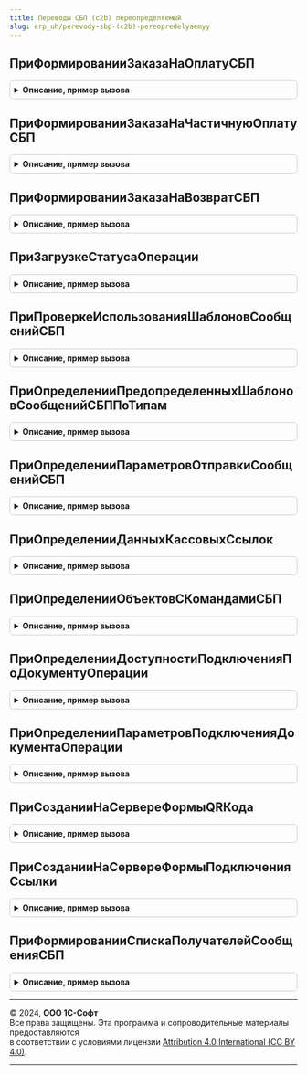 ```yaml
---
title: Переводы СБП (c2b) переопределяемый
slug: erp_uh/perevody-sbp-(c2b)-pereopredelyaemyy
---
```



## ПриФормированииЗаказаНаОплатуСБП
<details style="margin: 1em 0; padding: 0.5em; border: 1px solid #ccc; border-radius: 6px;">

<summary style="font-weight: bold; cursor: pointer;">Описание, пример вызова</summary>

```bsl

// Определяются данные для формирования запроса на оплату в платежную систему СБП.
// Все поля переменной ЗаказНаОплату обязательны для заполнения.
//
// Параметры:
//  ДокументОплаты - ОпределяемыйТип.ДокументОперацииСБП - документ, который отражает
//    продажу в информационной базе;
//  ЗаказНаОплату - Структура - содержит описание заказа на оплату Системы быстрых платежей:
//    * СуммаОплаты - Число - сумма оплаты в Системе быстрых платежей. Сумма, которую необходимо
//      списать со счета покупателя;
//    * ДатаОплаты - Дата - дата операции оплаты;
//    * СрокЖизниQRКода - Число - содержит значение срока действия QR-кода в целых минутах.
//      Минимальное значение - 5 минут, максимальное значение - 129 600 минут
//      (90 дней в минутах). В случае передачи значения не входящего в выше
//      описанный диапазон возвращать ошибку "НеверныйФорматЗапроса".
//      Если значение не предано используется стандартный срок использования СБП;
//    * ОтложенноеПолучениеСтатуса - Булево - признак загрузки статуса оплаты регламентным заданием;
//    * НазначениеПлатежа - Строка - информация о платеже, которая будет отображена пользователю
//      в момент сканирования QR-кода в мобильном приложении. Рекомендуется
//      делать строку не длинной и включать информацию об организации, которая
//      является получателем денежных средств, например: Оплата СБП 524,00 RUB ООО Ромашка
//      Если строка не заполнена, будет передано стандартное представление
//      назначения: Оплата СБП {ЗаказНаОплату.СуммаОплаты} RUB.
//      Длина строки не должна превышать 140 символов, в противном случае будет
//      обрезана принудительно. Система быстрых платежей имеет дополнительные требования
//      к символам и их кодировке. Возможна передача следующих значений:
//        - символы латинского алфавита (A-Z и a-z) с десятичными кодами из диапазонов
//         [065-090] и [097-122] в кодировке UTF-8;
//        - символы русского алфавита (А-Я и а-я) с десятичными кодами из диапазона
//         [1040-1103] в кодировке UTF-8;
//        - цифры 0-9 с десятичными кодами из диапазона [048-057] в кодировке UTF-8;
//        - специальные символы с десятичными кодами из диапазонов [032-047], [058-064],
//         [091-096], [123-126] в кодировке UTF-8;
//        - символ "№" под номером 8470 в кодировке UTF-8.
//    * ШаблоныНазначений - ТаблицаЗначений - настройки заполнения шаблонов платежей:
//      ** ОбъектМетаданных - Строка - имя объекта метаданных операции.
//      ** Идентификатор - Строка - идентификатор шаблона.
//      ** Наименование - Строка - наименование шаблона для пользователя.
//      ** Параметры - Структура - параметры заполнения шаблона:
//      ** Параметры - Структура - параметры заполнения шаблона:
//        *** Наименование - Строка - наименование параметра для пользователя.
//        *** Идентификатор - Строка - идентификатор параметра для заполнения.
//  НастройкаПодключения - СправочникСсылка.НастройкиПодключенияКСистемеБыстрыхПлатежей -
//    настройка выполнения операции;
//  ДополнительныеПараметры - Структура, Неопределено - дополнительные настройки формирования
//    заказа на оплату переданные при вызове функции ПереводыСБПc2b.ДинамическаяСсылка
//    или ПереводыСБПc2b.АктивироватьКассовуюСсылку.
//
Процедура ПриФормированииЗаказаНаОплатуСБП( Экспорт
```

Пример вызова
```bsl
ПереводыСБПc2bПереопределяемый.ПриФормированииЗаказаНаОплатуСБП();
```
</details>

## ПриФормированииЗаказаНаЧастичнуюОплатуСБП
<details style="margin: 1em 0; padding: 0.5em; border: 1px solid #ccc; border-radius: 6px;">

<summary style="font-weight: bold; cursor: pointer;">Описание, пример вызова</summary>

```bsl

// Определяются данные для формирования запроса на оплату в платежную систему СБП.
// Все поля переменной ЗаказНаОплату обязательны для заполнения.
//
// Параметры:
//  ОснованиеПлатежа - ОпределяемыйТип.ДокументОперацииСБП - документ, который является
//    основанием частичного платежа;
//  ЗаказНаОплату - Структура - содержит описание заказа на оплату Системы быстрых платежей:
//    * СрокЖизниQRКода - Число - содержит значение срока действия QR-кода в целых минутах.
//      Минимальное значение - 5 минут, максимальное значение - 129 600 минут
//      (90 дней в минутах). В случае передачи значения не входящего в выше
//      описанный диапазон возвращать ошибку "НеверныйФорматЗапроса".
//      Если значение не предано используется стандартный срок использования СБП;
//    * НазначениеПлатежа - Строка - информация о платеже, которая будет отображена пользователю
//      в момент сканирования QR-кода в мобильном приложении. Рекомендуется
//      делать строку не длинной и включать информацию об организации, которая
//      является получателем денежных средств, например: Оплата СБП 524,00 RUB ООО Ромашка
//      Если строка не заполнена, будет передано стандартное представление
//      назначения: Оплата СБП {ЗаказНаОплату.СуммаОплаты} RUB.
//      Длина строки не должна превышать 140 символов, в противном случае будет
//      обрезана принудительно. Система быстрых платежей имеет дополнительные требования
//      к символам и их кодировке. Возможна передача следующих значений:
//        - символы латинского алфавита (A-Z и a-z) с десятичными кодами из диапазонов
//         [065-090] и [097-122] в кодировке UTF-8;
//        - символы русского алфавита (А-Я и а-я) с десятичными кодами из диапазона
//         [1040-1103] в кодировке UTF-8;
//        - цифры 0-9 с десятичными кодами из диапазона [048-057] в кодировке UTF-8;
//        - специальные символы с десятичными кодами из диапазонов [032-047], [058-064],
//         [091-096], [123-126] в кодировке UTF-8;
//        - символ "№" под номером 8470 в кодировке UTF-8.
//  НастройкаПодключения - СправочникСсылка.НастройкиПодключенияКСистемеБыстрыхПлатежей -
//    настройка выполнения операции;
//  ДополнительныеПараметры - Структура, Неопределено - дополнительные настройки формирования
//    заказа на оплату переданные при вызове функции ПереводыСБПc2b.ДинамическаяСсылка
//
Процедура ПриФормированииЗаказаНаЧастичнуюОплатуСБП( Экспорт
```

Пример вызова
```bsl
ПереводыСБПc2bПереопределяемый.ПриФормированииЗаказаНаЧастичнуюОплатуСБП();
```
</details>

## ПриФормированииЗаказаНаВозвратСБП
<details style="margin: 1em 0; padding: 0.5em; border: 1px solid #ccc; border-radius: 6px;">

<summary style="font-weight: bold; cursor: pointer;">Описание, пример вызова</summary>

```bsl

// Определяются данные для формирования запроса на возврат в платежную систему СБП.
// Все поля переменной ЗаказНаВозврат обязательны для заполнения.
//
// Параметры:
//  ДокументВозврата - ОпределяемыйТип.ДокументОперацииСБП - документ, который отражает
//   возврат в информационной базе;
//  ЗаказНаВозврат - Структура - содержит описание заказа на возврат в Системе быстрых платежей:
//    * СуммаВозврата - Число - сумма возврата в Системе быстрых платежей. Сумма, которую необходимо
//      перевести на счета покупателя;
//    *ДатаВозврата - Дата - дата операции возврата;
//  НастройкаПодключения - СправочникСсылка.НастройкиПодключенияКСистемеБыстрыхПлатежей -
//   настройка выполнения операции.;
//  ДополнительныеПараметры - Структура, Неопределено - дополнительные настройки формирования
//   заказа на оплату переданные при вызове функции ПереводыСБПc2b.ВозвратОплаты.
//
Процедура ПриФормированииЗаказаНаВозвратСБП( Экспорт
```

Пример вызова
```bsl
ПереводыСБПc2bПереопределяемый.ПриФормированииЗаказаНаВозвратСБП();
```
</details>

## ПриЗагрузкеСтатусаОперации
<details style="margin: 1em 0; padding: 0.5em; border: 1px solid #ccc; border-radius: 6px;">

<summary style="font-weight: bold; cursor: pointer;">Описание, пример вызова</summary>

```bsl

// Определяет алгоритм обработки операции, статус которых был получен регламентным заданием.
//
// Параметры:
//  ДокументОперации - ОпределяемыйТип.ДокументОперацииСБП - документ, который отражает
//   операцию в информационной базе;
//  НастройкаПодключения - СправочникСсылка.НастройкиПодключенияКСистемеБыстрыхПлатежей -
//    настройка выполнения операций;
//  РезультатОбработки - Структура - результат загрузки статуса операции:
//    * СтатусОперации - Строка - текущее состояние операции операции. Для проверки статуса
//      операции, необходимо функции программного интерфейса общего модуля
//      СистемаБыстрыхПлатежейКлиентСервер. Возможные значения:
//        - "Отменена" - по ранее сформированная операция отменена НСПК;
//        - "Выполнена" - участник СБП подтвердил выполнение операции;
//        - "Ошибка" - не удалось выполнить проверку статуса операции из-за ошибки
//           или участник СБП вернул ошибку;
//    * ПараметрыОперации - Структура - дополнительные данные по оплате:
//        ** ДатаОперации - Дата - фактическая дата оплаты в UTC;
//        ** СуммаОперации - Число - фактическая суммы операции по документу;
//        ** ИдентификаторОперации - Строка - идентификатор сформированной операции;
//        ** ДокументЧастичнойОплаты - Документ.ПлатежнаяСсылкаСБПc2b - документ частичной оплаты;
//        ** ИдентификаторОплаты- Строка - идентификатор оплаты;
//    * СообщениеОбОшибке - Строка - сообщение пользователю. Заполняется в случае ошибки.
//  Обработан - Булево - признак обработки операции. Необходимо установить Истина,
//   после завершения обработки.
//
Процедура ПриЗагрузкеСтатусаОперации( Экспорт
```

Пример вызова
```bsl
ПереводыСБПc2bПереопределяемый.ПриЗагрузкеСтатусаОперации();
```
</details>

## ПриПроверкеИспользованияШаблоновСообщенийСБП
<details style="margin: 1em 0; padding: 0.5em; border: 1px solid #ccc; border-radius: 6px;">

<summary style="font-weight: bold; cursor: pointer;">Описание, пример вызова</summary>

```bsl

// Возвращает признак использования шаблонов сообщений для работы с СБП.
//
// Параметры:
//  Используется - Булево - признак использования шаблонов сообщений.
//
//@skip-warning
Процедура ПриПроверкеИспользованияШаблоновСообщенийСБП(Используется) Экспорт
```

Пример вызова
```bsl
ПереводыСБПc2bПереопределяемый.ПриПроверкеИспользованияШаблоновСообщенийСБП(Используется) 
```
</details>

## ПриОпределенииПредопределенныхШаблоновСообщенийСБППоТипам
<details style="margin: 1em 0; padding: 0.5em; border: 1px solid #ccc; border-radius: 6px;">

<summary style="font-weight: bold; cursor: pointer;">Описание, пример вызова</summary>

```bsl

// Описывает предопределенные шаблоны писем по типу,
// с помощью которых можно будет выставлять счета для оплаты через СБП.
// Эти шаблоны будут доступны для создания из основной формы настроек и использоваться
// в форме формирования платежной ссылки СБП.
// Добавлены реквизиты:
//   * ПредставлениеСсылкиСБПQRКод - вставляет платежную ссылку в виде картинки (Base64).
//   * ПредставлениеСсылкиСБП - вставляет платежную ссылку в виде строки.
//
// Параметры:
//  Шаблоны - Массив - Массив структур данных, описывающих предопределенные шаблоны сообщения.
//    * ПолноеИмяТипаНазначения - Строка - Полное имя объекта метаданных, на основании которого по данному шаблону
//        будут создаваться письма.
//    * Текст - Строка - Текст, который будет использоваться в качестве шаблона письма в формате HTML.
//    * Тема - Строка - Текст, который будет использоваться в качестве шаблона темы письма.
//    * Наименование - Строка - Текст, наименование шаблона письма.
//    * Тип - Строка - Тип шаблона. Возможные значения:"Почта" или "SMS".
//
//@skip-warning
Процедура ПриОпределенииПредопределенныхШаблоновСообщенийСБППоТипам(Шаблоны) Экспорт
```

Пример вызова
```bsl
ПереводыСБПc2bПереопределяемый.ПриОпределенииПредопределенныхШаблоновСообщенийСБППоТипам(Шаблоны) 
```
</details>

## ПриОпределенииПараметровОтправкиСообщенийСБП
<details style="margin: 1em 0; padding: 0.5em; border: 1px solid #ccc; border-radius: 6px;">

<summary style="font-weight: bold; cursor: pointer;">Описание, пример вызова</summary>

```bsl

// Определяет параметры отправки сообщений с использованием шаблонов СБП.
//
// Параметры:
//  ПараметрыОтправкиСообщений - Структура - описание параметров отправки сообщений:
//    * ПараметрыОтправкиПисем - Структура - описание параметров отправки электронных писем:
//       ** ОтправлятьПисьмаВФорматеHTML - Булево, Неопределено - признак отправки электронных писем в формате HTML.
//          Если свойство не задано, в дальнейшем при наличии подсистемы "Взаимодействия" будет получено значение
//          функциональной опции "ОтправлятьПисьмаВФорматеHTML", либо Ложь при ее отсутствии.
//
//@skip-warning
Процедура ПриОпределенииПараметровОтправкиСообщенийСБП( Экспорт
```

Пример вызова
```bsl
ПереводыСБПc2bПереопределяемый.ПриОпределенииПараметровОтправкиСообщенийСБП();
```
</details>

## ПриОпределенииДанныхКассовыхСсылок
<details style="margin: 1em 0; padding: 0.5em; border: 1px solid #ccc; border-radius: 6px;">

<summary style="font-weight: bold; cursor: pointer;">Описание, пример вызова</summary>

```bsl

// Заполняет список кассовых ссылок по параметрам настройки.
//
// Параметры:
//  ПараметрыНастройки - Структура - содержит в себе описание настроек подключения:
//    * НастройкаПодключения - СправочникСсылка.НастройкиПодключенияКСистемеБыстрыхПлатежей -
//      настройка подключения к Системе быстрых платежей.
//  ДанныеКассовыхСсылок -  Структура - содержит описание настроенных кассовых ссылок по параметрам настройки
//    * Количество - Число - количество кассовых ссылок по преданной настройке подключения.
//
Процедура ПриОпределенииДанныхКассовыхСсылок( Экспорт
```

Пример вызова
```bsl
ПереводыСБПc2bПереопределяемый.ПриОпределенииДанныхКассовыхСсылок();
```
</details>

## ПриОпределенииОбъектовСКомандамиСБП
<details style="margin: 1em 0; padding: 0.5em; border: 1px solid #ccc; border-radius: 6px;">

<summary style="font-weight: bold; cursor: pointer;">Описание, пример вызова</summary>

```bsl

// Определяет объекты, которые могут выступать в качестве оснований платежа через СБП.
//
// Параметры:
//  ИменаДокументовОперации - Массив Из Строка - имена объектов метаданных оснований платежа через СБП.
//
//@skip-warning
Процедура ПриОпределенииОбъектовСКомандамиСБП(ИменаДокументовОперации) Экспорт
```

Пример вызова
```bsl
ПереводыСБПc2bПереопределяемый.ПриОпределенииОбъектовСКомандамиСБП(ИменаДокументовОперации) 
```
</details>

## ПриОпределенииДоступностиПодключенияПоДокументуОперации
<details style="margin: 1em 0; padding: 0.5em; border: 1px solid #ccc; border-radius: 6px;">

<summary style="font-weight: bold; cursor: pointer;">Описание, пример вызова</summary>

```bsl

// Определяет возможность формирования платежной ссылки на основании данных документа операции.
//
// Параметры:
//  ДокументОперации - ОпределяемыйТип.ДокументОперацииСБП - документ, который отражает
//    операцию в информационной базе.
//  Результат - Структура - результат проверки:
//    * ИнтеграцияДоступна - Булево - признак доступности работы с СБП по данным документа операции.
//    * СообщениеОбОшибке - Строка - сообщение для пользователя. Отображается в случае, если в параметр
//    ИнтеграцияДоступна установлено значение Ложь.
//
//@skip-warning
Процедура ПриОпределенииДоступностиПодключенияПоДокументуОперации( Экспорт
```

Пример вызова
```bsl
ПереводыСБПc2bПереопределяемый.ПриОпределенииДоступностиПодключенияПоДокументуОперации();
```
</details>

## ПриОпределенииПараметровПодключенияДокументаОперации
<details style="margin: 1em 0; padding: 0.5em; border: 1px solid #ccc; border-radius: 6px;">

<summary style="font-weight: bold; cursor: pointer;">Описание, пример вызова</summary>

```bsl

// Определяет перечень возможных настроек подключения на основании данных документа операции.
//
// Параметры:
//  ДокументОперации - ОпределяемыйТип.ДокументОперацииСБП - документ, который отражает
//    операцию в информационной базе.
//  НастройкиПодключения - Массив Из СправочникСсылка.НастройкиПодключенияКСистемеБыстрыхПлатежей -
//    настройка подключения к СБП.
//  ДополнительныеНастройки - Структура - дополнительные настройки подключения СБП
//   * БИК - Строка, Неопределено - идентификатор банка. Используется для автоматического
//     выбора участника СБП.
//   * ДополнительныеПараметры - Структура, Неопределено - дополнительные параметры подключения.
//     Значение будет передано в переопределяемые методы:
//       - СистемаБыстрыхПлатежейПереопределяемый.ПриНастройкеЭлементовФормыПодключения;
//       - СистемаБыстрыхПлатежейПереопределяемый.ПриНастройкеЭлементовФормыПодключения.
//   * ОтборУчастников - Строка, Неопределено - Параметры отбора участников СБП.
//     Допустимые значения - "Банки", "ПлатежныеАгрегаторы", "КассовыеСсылки", Неопределено.
//     Неопределено по умолчанию.
//   * МаксимальнаяСуммаОплаты - Число- определяет максимальную сумму оплаты по данным документа.
//  ПараметрыВопроса - Структура - настройки отображения вопроса, который будет выведен пользователю
//    перед началом формирования платежной ссылки или началом подключения к СБП.
//    Вопрос не выводится, если параметр "ТекстВопроса" имеет значение Неопределено.
//    * ТекстВопроса - Строка, Неопределено - текст вопроса для отображения.
//
//@skip-warning
Процедура ПриОпределенииПараметровПодключенияДокументаОперации( Экспорт
```

Пример вызова
```bsl
ПереводыСБПc2bПереопределяемый.ПриОпределенииПараметровПодключенияДокументаОперации();
```
</details>

## ПриСозданииНаСервереФормыQRКода
<details style="margin: 1em 0; padding: 0.5em; border: 1px solid #ccc; border-radius: 6px;">

<summary style="font-weight: bold; cursor: pointer;">Описание, пример вызова</summary>

```bsl

// Определяет алгоритм, выполняющийся при создании формы отображения QR-кода на форме подготовки платежной ссылки СБП.
//
// Параметры:
//  Форма - ФормаКлиентскогоПриложения - форма отображения QR-кода.
//  НастройкиФормы - Структура - описание настроек формы для размещения
//    программно созданных объектов.
//    * Группа - ГруппаФормы - элемент формы для программного добавления новых элементов управления,
//        в качестве свойства "Действие" у программно создаваемых команд,
//        необходимо указать значение "Подключаемый_ПриОбработкеНажатияКоманды".
//  ДанныеПлатежнойСсылки - Структура - параметры выполнения команды:
//    * ПлатежнаяСсылка - Строка - ссылка сформированная по данным документа операции.
//    * QRКод - ДвоичныеДанные - данные изображения QR-кода.
//    * ОснованиеПлатежа - ОпределяемыйТип.ДокументОперацииСБП - документ, который отражает
//      оплату в информационной базе.
//
//@skip-warning
Процедура ПриСозданииНаСервереФормыQRКода( Экспорт
```

Пример вызова
```bsl
ПереводыСБПc2bПереопределяемый.ПриСозданииНаСервереФормыQRКода();
```
</details>

## ПриСозданииНаСервереФормыПодключенияСсылки
<details style="margin: 1em 0; padding: 0.5em; border: 1px solid #ccc; border-radius: 6px;">

<summary style="font-weight: bold; cursor: pointer;">Описание, пример вызова</summary>

```bsl

// Определяет алгоритм, выполняющийся при создании формы подключения кассовой ссылки.
//
// Параметры:
//  Форма - ФормаКлиентскогоПриложения - форма подключения кассовой ссылки.
//  Отказ - Булево - признак отказа от открытия формы.
//
Процедура ПриСозданииНаСервереФормыПодключенияСсылки(Форма, Отказ) Экспорт
```

Пример вызова
```bsl
ПереводыСБПc2bПереопределяемый.ПриСозданииНаСервереФормыПодключенияСсылки(Форма, Отказ) 
```
</details>

## ПриФормированииСпискаПолучателейСообщенияСБП
<details style="margin: 1em 0; padding: 0.5em; border: 1px solid #ccc; border-radius: 6px;">

<summary style="font-weight: bold; cursor: pointer;">Описание, пример вызова</summary>

```bsl

// Заполняет список получателей сообщения с платежной ссылкой.
//
// Параметры:
//  ДокументОперации - Произвольный - документ операции, для которого получена платежная ссылка.
//  ВариантОтправки - Строка - способ отправки ссылки. "ЭлектроннаяПочта" - по электронной почте, "Телефон" - по SMS.
//  Получатели - СписокЗначений - адреса электронной почты или номера телефонов получателей (строка).
//
//@skip-warning
Процедура ПриФормированииСпискаПолучателейСообщенияСБП( Экспорт
```

Пример вызова
```bsl
ПереводыСБПc2bПереопределяемый.ПриФормированииСпискаПолучателейСообщенияСБП();
```
</details>

---

© 2024, **ООО 1С-Софт**  
Все права защищены. Эта программа и сопроводительные материалы предоставляются  
в соответствии с условиями лицензии [Attribution 4.0 International (CC BY 4.0)](https://creativecommons.org/licenses/by/4.0/legalcode).

---
